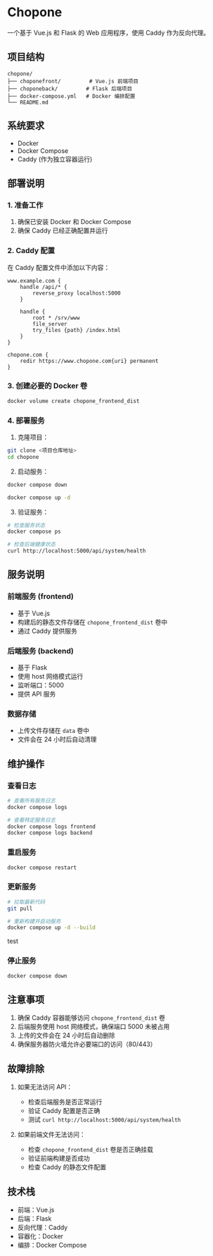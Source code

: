 # Chopone

一个基于 Vue.js 和 Flask 的 Web 应用程序，使用 Caddy 作为反向代理。

## 项目结构

```
chopone/
├── choponefront/         # Vue.js 前端项目
├── choponeback/         # Flask 后端项目
├── docker-compose.yml   # Docker 编排配置
└── README.md
```

## 系统要求

- Docker
- Docker Compose
- Caddy (作为独立容器运行)

## 部署说明

### 1. 准备工作

1. 确保已安装 Docker 和 Docker Compose
2. 确保 Caddy 已经正确配置并运行

### 2. Caddy 配置

在 Caddy 配置文件中添加以下内容：

```
www.example.com {
    handle /api/* {
        reverse_proxy localhost:5000
    }

    handle {
        root * /srv/www
        file_server
        try_files {path} /index.html
    }
}

chopone.com {
    redir https://www.chopone.com{uri} permanent
}
```

### 3. 创建必要的 Docker 卷

```bash
docker volume create chopone_frontend_dist
```

### 4. 部署服务

1. 克隆项目：

```bash
git clone <项目仓库地址>
cd chopone
```

2. 启动服务：

```bash
docker compose down

docker compose up -d
```

3. 验证服务：

```bash
# 检查服务状态
docker compose ps

# 检查后端健康状态
curl http://localhost:5000/api/system/health
```

## 服务说明

### 前端服务 (frontend)

- 基于 Vue.js
- 构建后的静态文件存储在 `chopone_frontend_dist` 卷中
- 通过 Caddy 提供服务

### 后端服务 (backend)

- 基于 Flask
- 使用 host 网络模式运行
- 监听端口：5000
- 提供 API 服务

### 数据存储

- 上传文件存储在 `data` 卷中
- 文件会在 24 小时后自动清理

## 维护操作

### 查看日志

```bash
# 查看所有服务日志
docker compose logs

# 查看特定服务日志
docker compose logs frontend
docker compose logs backend
```

### 重启服务

```bash
docker compose restart
```

### 更新服务

```bash
# 拉取最新代码
git pull

# 重新构建并启动服务
docker compose up -d --build
```

test

### 停止服务

```bash
docker compose down
```

## 注意事项

1. 确保 Caddy 容器能够访问 `chopone_frontend_dist` 卷
2. 后端服务使用 host 网络模式，确保端口 5000 未被占用
3. 上传的文件会在 24 小时后自动删除
4. 确保服务器防火墙允许必要端口的访问（80/443）

## 故障排除

1. 如果无法访问 API：

   - 检查后端服务是否正常运行
   - 验证 Caddy 配置是否正确
   - 测试 `curl http://localhost:5000/api/system/health`

2. 如果前端文件无法访问：
   - 检查 `chopone_frontend_dist` 卷是否正确挂载
   - 验证前端构建是否成功
   - 检查 Caddy 的静态文件配置

## 技术栈

- 前端：Vue.js
- 后端：Flask
- 反向代理：Caddy
- 容器化：Docker
- 编排：Docker Compose
